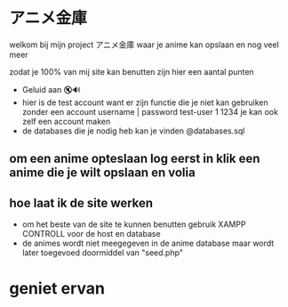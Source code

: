 # アニメ金庫
welkom bij mijn project アニメ金庫 waar je anime kan opslaan en nog veel meer 

zodat je 100% van mij site kan benutten zijn hier een aantal punten 
- Geluid aan 🔇🔊
- hier is de test account want er zijn functie die je niet kan gebruiken zonder een account
username    | password 
test-user 1  1234
je kan ook zelf een account maken 
- de databases die je nodig heb kan je vinden @databases.sql
## om een anime opteslaan log eerst in klik een anime die je wilt opslaan en  volia
 ## hoe laat ik de site werken
 - om het beste van de site te kunnen benutten gebruik XAMPP CONTROLL voor de host en database
 - de animes wordt niet meegegeven in de anime database maar wordt later toegevoed doormiddel van "seed.php"

 # geniet ervan 